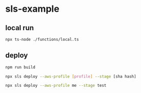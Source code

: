 # sls-example

## local run

```sh
npx ts-node ./functions/local.ts
```

## deploy

```sh
npm run build

npx sls deploy --aws-profile [profile] --stage [sha hash]

npx sls deploy --aws-profile me --stage test
```
